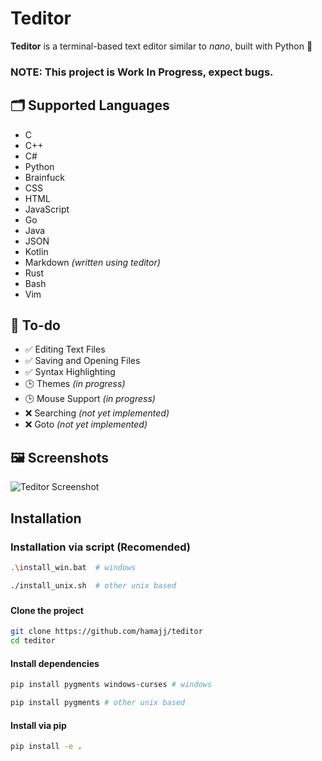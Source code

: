 # Teditor

**Teditor** is a terminal-based text editor similar to *nano*, built with Python 🐍

### **NOTE**: This project is Work In Progress, expect bugs.

## 🗂️ Supported Languages

- C
- C++
- C#
- Python
- Brainfuck
- CSS
- HTML
- JavaScript
- Go
- Java
- JSON
- Kotlin
- Markdown *(written using teditor)*
- Rust
- Bash
- Vim

## 📝 To-do

- ✅ Editing Text Files  
- ✅ Saving and Opening Files  
- ✅ Syntax Highlighting  
- 🕒 Themes *(in progress)*  
- 🕒 Mouse Support *(in progress)*  
- ❌ Searching *(not yet implemented)*  
- ❌ Goto *(not yet implemented)*

## 🖼️ Screenshots

![Teditor Screenshot](https://i.imgur.com/TI3KFO9.png)

## Installation

### Installation via script (Recomended)
```bash
.\install_win.bat  # windows

./install_unix.sh  # other unix based
```

###

#### Clone the project

```bash
git clone https://github.com/hamajj/teditor
cd teditor
```

#### Install dependencies
```bash
pip install pygments windows-curses # windows

pip install pygments # other unix based
```

#### Install via pip
```bash
pip install -e .
```
